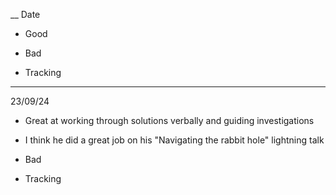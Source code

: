 __
Date

- Good

- Bad

- Tracking

___
23/09/24

- Great at working through solutions verbally and guiding investigations
- I think he did a great job on his "Navigating the rabbit hole" lightning talk

- Bad

- Tracking